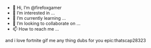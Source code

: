 - 👋 Hi, I’m @firefoxgamer
- 👀 I’m interested in ...
- 🌱 I’m currently learning ...
- 💞️ I’m looking to collaborate on ...
- 📫 How to reach me ...

<!---
firefoxgamer/firefoxgamer is a ✨ special ✨ repository because its `README.md` (this file) appears on your GitHub profile.
You can click the Preview link to take a look at your changes.
--->
and i love fortnite gif me any thing dubs for you epic:thatscap28323
